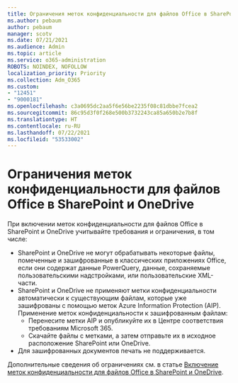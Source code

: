 ```yaml
---
title: Ограничения меток конфиденциальности для файлов Office в SharePoint и OneDrive
ms.author: pebaum
author: pebaum
manager: scotv
ms.date: 07/21/2021
ms.audience: Admin
ms.topic: article
ms.service: o365-administration
ROBOTS: NOINDEX, NOFOLLOW
localization_priority: Priority
ms.collection: Adm_O365
ms.custom:
- "12451"
- "9000181"
ms.openlocfilehash: c3a0695dc2aa5f6e56be2235f08c81dbbe7fcea2
ms.sourcegitcommit: 86c95d3f0f268e500b3732243ca85a650b2e7b8f
ms.translationtype: HT
ms.contentlocale: ru-RU
ms.lasthandoff: 07/22/2021
ms.locfileid: "53533002"
---
```

# <a name="limitations-for-sensitivity-labels-for-office-files-in-sharepoint-and-onedrive"></a>Ограничения меток конфиденциальности для файлов Office в SharePoint и OneDrive

При включении меток конфиденциальности для файлов Office в SharePoint и OneDrive учитывайте требования и ограничения, в том числе:

- SharePoint и OneDrive не могут обрабатывать некоторые файлы, помеченные и зашифрованные в классических приложениях Office, если они содержат данные PowerQuery, данные, сохраняемые пользовательскими надстройками, или пользовательские XML-части.
- SharePoint и OneDrive не применяют метки конфиденциальности автоматически к существующим файлам, которые уже зашифрованы с помощью меток Azure Information Protection (AIP). Применение меток конфиденциальности к зашифрованным файлам: 
    - Перенесите метки AIP и опубликуйте их в Центре соответствия требованиям Microsoft 365.
    - Скачайте файлы с метками, а затем отправьте их в исходное расположение SharePoint или OneDrive.
- Для зашифрованных документов печать не поддерживается.

Дополнительные сведения об ограничениях см. в статье [Включение меток конфиденциальности для файлов Office в SharePoint и OneDrive](/microsoft-365/compliance/sensitivity-labels-sharepoint-onedrive-files#limitations).
